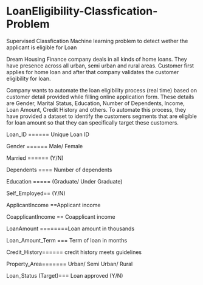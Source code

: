 # LoanEligibility-Classfication-Problem
Supervised Classfication Machine learning problem to detect wether the applicant is eligible for Loan 


Dream Housing Finance company deals in all kinds of home loans. They have presence across all urban, semi urban and rural areas. Customer first applies for home loan and after that company validates the customer eligibility for loan.

Company wants to automate the loan eligibility process (real time) based on customer detail provided while filling online application form. These details are Gender, Marital Status, Education, Number of Dependents, Income, Loan Amount, Credit History and others. To automate this process, they have provided a dataset to identify the customers segments that are eligible for loan amount so that they can specifically target these customers. 


Loan_ID	====== Unique Loan ID

Gender	====== Male/ Female

Married	====== (Y/N)

Dependents ====	Number of dependents

Education ===== (Graduate/ Under Graduate)

Self_Employed== (Y/N)

ApplicantIncome	==Applicant income

CoapplicantIncome	== Coapplicant income

LoanAmount	========Loan amount in thousands

Loan_Amount_Term ===	Term of loan in months

Credit_History====== credit history meets guidelines

Property_Area=======	Urban/ Semi Urban/ Rural

Loan_Status	(Target)=== Loan approved (Y/N)
